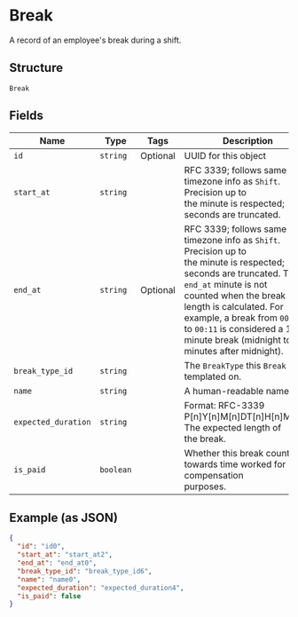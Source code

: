 
# Break

A record of an employee's break during a shift.

## Structure

`Break`

## Fields

| Name | Type | Tags | Description |
|  --- | --- | --- | --- |
| `id` | `string` | Optional | UUID for this object |
| `start_at` | `string` |  | RFC 3339; follows same timezone info as `Shift`. Precision up to<br>the minute is respected; seconds are truncated. |
| `end_at` | `string` | Optional | RFC 3339; follows same timezone info as `Shift`. Precision up to<br>the minute is respected; seconds are truncated. The `end_at` minute is not<br>counted when the break length is calculated. For example, a break from `00:00`<br>to `00:11`  is considered a 10 minute break (midnight to 10 minutes after midnight). |
| `break_type_id` | `string` |  | The `BreakType` this `Break` was templated on. |
| `name` | `string` |  | A human-readable name. |
| `expected_duration` | `string` |  | Format: RFC-3339 P[n]Y[n]M[n]DT[n]H[n]M[n]S. The expected length of<br>the break. |
| `is_paid` | `boolean` |  | Whether this break counts towards time worked for compensation<br>purposes. |

## Example (as JSON)

```json
{
  "id": "id0",
  "start_at": "start_at2",
  "end_at": "end_at0",
  "break_type_id": "break_type_id6",
  "name": "name0",
  "expected_duration": "expected_duration4",
  "is_paid": false
}
```

